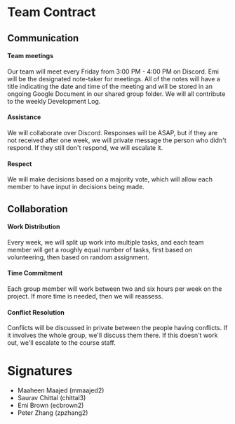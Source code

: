 # Team Contract

## Communication
#### Team meetings

Our team will meet every Friday from 3:00 PM - 4:00 PM on Discord. Emi will be the designated note-taker for meetings. All of the notes will have a title indicating the date and time of the meeting and will be stored in an ongoing Google Document in our shared group folder. We will all contribute to the weekly Development Log.


#### Assistance

We will collaborate over Discord. Responses will be ASAP, but if they are not received after one week, we will private message the person who didn't respond. If they still don't respond, we will escalate it.


#### Respect

We will make decisions based on a majority vote, which will allow each member to have input in decisions being made.

## Collaboration
#### Work Distribution

Every week, we will split up work into multiple tasks, and each team member will get a roughly equal number of tasks, first based on volunteering, then based on random assignment.


#### Time Commitment

Each group member will work between two and six hours per week on the project. If more time is needed, then we will reassess.


#### Conflict Resolution

Conflicts will be discussed in private between the people having conflicts. If it involves the whole group, we'll discuss them there. If this doesn't work out, we'll escalate to the course staff.

# Signatures
* Maaheen Maajed (mmaajed2)
* Saurav Chittal (chittal3)
* Emi Brown (ecbrown2)
* Peter Zhang (zpzhang2)
